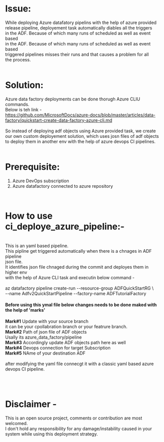 # Issue:

While deploying Azure datafatory pipelins with the help of azure provided <br>
release pipeline, deployement task automatically diables all the triggers <br>
in the ADF. Because of which many runs of scheduled as well as event based <br>
in the ADF. Because of which many runs of scheduled as well as event based <br>
triggered  pipelines misses their runs and that causes a problem for all <br>
the process.<br><br>

# Solution:<br>
Azure data factory deployments can be done thorugh Azure CLIU commands.<br>
Below is teh link - <br>
https://github.com/MicrosoftDocs/azure-docs/blob/master/articles/data-factory/quickstart-create-data-factory-azure-cli.md<br><br>
So instead of deploying adf objects using Azure provided task, we create <br>
our own custom deployement solution, which uses josn files of adf objects <br>
to deploy them in another env with the help of azure devops CI pipelines.<br><br>

# Prerequisite:<br>
1. Azure DevOps subscription<br>
2. Azure datafactory connected to azure repository<br>
<br>

# How to use ci_deploye_azure_pipeline:-<br>
<br>
This is an yaml based pipeline.<br>
This pipline get triggered automatically when there is a chnages in ADF pipeline <br>
json file.<br>
It identifies json file chnaged during the commit and deployes them in higher env<br>
with the help of Azure CLI task and executin below command - <br>
<br>
az datafactory pipeline create-run --resource-group ADFQuickStartRG \<br>
    --name Adfv2QuickStartPipeline --factory-name ADFTutorialFactory<br>

#### Before using this ymal file below changes needs to be done maked with the help of 'marks'<br>
**Mark#1** Update with your source branch <br>
<t>it can be your cpollabration branch or your featrure branch.<br>
**Mark#2** Path of json file of ADF objects<br>
	<t>	Usally its azure_data_factory/pipeline<br>
**Mark#3** Accordingly update ADF objects path here as well<br>
**Mark#4** Devops connection for target Subscription<br>
**Mark#5** NAme of your destination ADF <br>
<br>
after modifying the yaml file connecgt it with a classic yaml based azure devops CI pipeline.<br>

<br><br>
# Disclaimer -<br>
This is an open source project, comments or contribution are most welcomed. <br>
I don't hold any responsibility for any damage/instability caused in your <br>
system while using this deployment strategy.<br>

